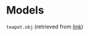 # Models

`teapot.obj` (retrieved from [link](https://graphics.stanford.edu/courses/cs148-10-summer/as3/code/as3/teapot.obj))